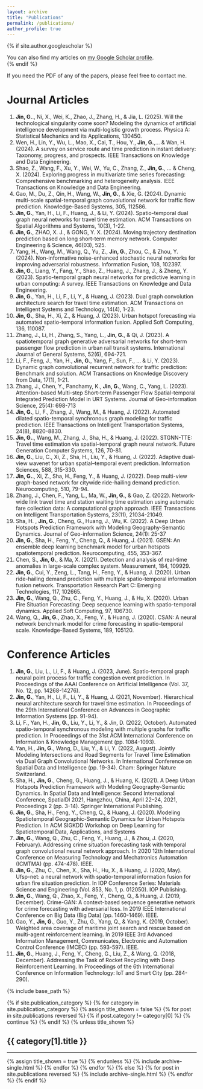 ```yaml
---
layout: archive
title: "Publications"
permalink: /publications/
author_profile: true
---
```


{% if site.author.googlescholar %}
  <div class="wordwrap">You can also find my articles on <a href="{{site.author.googlescholar}}">my Google Scholar profile</a>.</div>
{% endif %}

If you need the PDF of any of the papers, please feel free to contact me.

Journal Articles
======
1. __Jin, G.__., Ni, X., Wei, K., Zhao, J., Zhang, H., & Jia, L. (2025). Will the technological singularity come soon? Modeling the dynamics of artificial intelligence development via multi-logistic growth process. Physica A: Statistical Mechanics and its Applications, 130450.
2. Wen, H., Lin, Y., Wu, L., Mao, X., Cai, T., Hou, Y., __Jin, G.__,... & Wan, H. (2024). A survey on service route and time prediction in instant delivery: Taxonomy, progress, and prospects. IEEE Transactions on Knowledge and Data Engineering.     
3. Shao, Z., Wang, F., Xu, Y., Wei, W., Yu, C., Zhang, Z., __Jin, G.__, ... & Cheng, X. (2024). Exploring progress in multivariate time series forecasting: Comprehensive benchmarking and heterogeneity analysis. IEEE Transactions on Knowledge and Data Engineering.     
4. Gao, M., Du, Z., Qin, H., Wang, W., __Jin, G.__, & Xie, G. (2024). Dynamic multi-scale spatial-temporal graph convolutional network for traffic flow prediction. Knowledge-Based Systems, 305, 112586.    
5. __Jin, G.__, Yan, H., Li, F., Huang, J., & Li, Y. (2024). Spatio-temporal dual graph neural networks for travel time estimation. ACM Transactions on Spatial Algorithms and Systems, 10(3), 1-22.
6. __Jin, G.__, ZHAO, X. J., & GONG, Y. X. (2024). Moving trajectory destination prediction based on long short-term memory network. Computer Engineering & Science, 46(03), 525.     
7. Yang, H., Wang, M., Wang, Q., Yu, Z., __Jin, G.__, Zhou, C., & Zhou, Y. (2024). Non-informative noise-enhanced stochastic neural networks for improving adversarial robustness. Information Fusion, 108, 102397.    
8. __Jin, G.__, Liang, Y., Fang, Y., Shao, Z., Huang, J., Zhang, J., & Zheng, Y. (2023). Spatio-temporal graph neural networks for predictive learning in urban computing: A survey. IEEE Transactions on Knowledge and Data Engineering.     
9. __Jin, G.__, Yan, H., Li, F., Li, Y., & Huang, J. (2023). Dual graph convolution architecture search for travel time estimation. ACM Transactions on Intelligent Systems and Technology, 14(4), 1-23.    
10. __Jin, G.__, Sha, H., Xi, Z., & Huang, J. (2023). Urban hotspot forecasting via automated spatio-temporal information fusion. Applied Soft Computing, 136, 110087.     
11. Zhang, J., Li, H., Zhang, S., Yang, L., __Jin, G.__, & Qi, J. (2023). A spatiotemporal graph generative adversarial networks for short-term passenger flow prediction in urban rail transit systems. International Journal of General Systems, 52(6), 694-721.
12. Li, F., Feng, J., Yan, H., __Jin, G.__, Yang, F., Sun, F., ... & Li, Y. (2023). Dynamic graph convolutional recurrent network for traffic prediction: Benchmark and solution. ACM Transactions on Knowledge Discovery from Data, 17(1), 1-21.
13. Zhang, J., Chen, Y., Panchamy, K., __Jin, G.__, Wang, C., Yang, L. (2023). Attention-based Multi-step Short-term Passenger Flow Spatial-temporal Integrated Prediction Model in URT Systems. Journal of Geo-information Science, 25(4): 698-713
14. __Jin, G.__, Li, F., Zhang, J., Wang, M., & Huang, J. (2022). Automated dilated spatio-temporal synchronous graph modeling for traffic prediction. IEEE Transactions on Intelligent Transportation Systems, 24(8), 8820-8830.    
15. __Jin, G.__., Wang, M., Zhang, J., Sha, H., & Huang, J. (2022). STGNN-TTE: Travel time estimation via spatial–temporal graph neural network. Future Generation Computer Systems, 126, 70-81.     
16. __Jin, G.__, Liu, C., Xi, Z., Sha, H., Liu, Y., & Huang, J. (2022). Adaptive dual-view wavenet for urban spatial–temporal event prediction. Information Sciences, 588, 315-330.     
17. __Jin, G.__., Xi, Z., Sha, H., Feng, Y., & Huang, J. (2022). Deep multi-view graph-based network for citywide ride-hailing demand prediction. Neurocomputing, 510, 79-94.
18. Zhang, J., Chen, F., Yang, L., Ma, W., __Jin, G.__, & Gao, Z. (2022). Network-wide link travel time and station waiting time estimation using automatic fare collection data: A computational graph approach. IEEE Transactions on Intelligent Transportation Systems, 23(11), 21034-21049.
19.  Sha, H. , __Jin, G.__, Cheng, G., Huang, J., Wu, K. (2022). A Deep Urban Hotspots Prediction Framework with Modeling Geography-Semantic Dynamics. Journal of Geo-information Science, 24(1): 25-37  
20. __Jin, G.__, Sha, H., Feng, Y., Cheng, Q., & Huang, J. (2021). GSEN: An ensemble deep learning benchmark model for urban hotspots spatiotemporal prediction. Neurocomputing, 455, 353-367.
21. Chen, S., __Jin, G.__, & Ma, X. (2021). Detection and analysis of real-time anomalies in large-scale complex system. Measurement, 184, 109929.
22. __Jin, G.__, Cui, Y., Zeng, L., Tang, H., Feng, Y., & Huang, J. (2020). Urban ride-hailing demand prediction with multiple spatio-temporal information fusion network. Transportation Research Part C: Emerging Technologies, 117, 102665.    
23. __Jin, G.__, Wang, Q., Zhu, C., Feng, Y., Huang, J., & Hu, X. (2020). Urban Fire Situation Forecasting: Deep sequence learning with spatio-temporal dynamics. Applied Soft Computing, 97, 106730.
24. Wang, Q., __Jin, G.__, Zhao, X., Feng, Y., & Huang, J. (2020). CSAN: A neural network benchmark model for crime forecasting in spatio-temporal scale. Knowledge-Based Systems, 189, 105120.     

Conference Articles
======
1. __Jin, G.__, Liu, L., Li, F., & Huang, J. (2023, June). Spatio-temporal graph neural point process for traffic congestion event prediction. In Proceedings of the AAAI Conference on Artificial Intelligence (Vol. 37, No. 12, pp. 14268-14276).
2. __Jin, G.__, Yan, H., Li, F., Li, Y., & Huang, J. (2021, November). Hierarchical neural architecture search for travel time estimation. In Proceedings of the 29th International Conference on Advances in Geographic Information Systems (pp. 91-94).    
3. Li, F., Yan, H., __Jin, G.__, Liu, Y., Li, Y., & Jin, D. (2022, October). Automated spatio-temporal synchronous modeling with multiple graphs for traffic prediction. In Proceedings of the 31st ACM International Conference on Information & Knowledge Management (pp. 1084-1093).
4. Yan, H., __Jin, G.__, Wang, D., Liu, Y., & Li, Y. (2022, August). Jointly Modeling Intersections and Road Segments for Travel Time Estimation via Dual Graph Convolutional Networks. In International Conference on Spatial Data and Intelligence (pp. 19-34). Cham: Springer Nature Switzerland.
5. Sha, H., __Jin, G.__, Cheng, G., Huang, J., & Huang, K. (2021). A Deep Urban Hotspots Prediction Framework with Modeling Geography-Semantic Dynamics. In Spatial Data and Intelligence: Second International Conference, SpatialDI 2021, Hangzhou, China, April 22–24, 2021, Proceedings 2 (pp. 3-14). Springer International Publishing.
6. __Jin, G.__, Sha, H., Feng, Y., Cheng, Q., & Huang, J. (2020). Modeling Spatiotemporal Geographic-Semantic Dynamics for Urban Hotspots Prediction. In ACM SIGKDD Workshop on Deep Learning for Spatiotemporal Data, Applications, and Systems 
7. __Jin, G.__, Wang, Q., Zhu, C., Feng, Y., Huang, J., & Zhou, J. (2020, February). Addressing crime situation forecasting task with temporal graph convolutional neural network approach. In 2020 12th International Conference on Measuring Technology and Mechatronics Automation (ICMTMA) (pp. 474-478). IEEE.    
8. __Jin, G.__, Zhu, C., Chen, X., Sha, H., Hu, X., & Huang, J. (2020, May). Ufsp-net: a neural network with spatio-temporal information fusion for urban fire situation prediction. In IOP Conference Series: Materials Science and Engineering (Vol. 853, No. 1, p. 012050). IOP Publishing.
9. __Jin, G.__, Wang, Q., Zhao, X., Feng, Y., Cheng, Q., & Huang, J. (2019, December). Crime-GAN: A context-based sequence generative network for crime forecasting with adversarial loss. In 2019 IEEE International Conference on Big Data (Big Data) (pp. 1460-1469). IEEE.
10. Gao, Y., __Jin, G.__, Guo, Y., Zhu, G., Yang, Q., & Yang, K. (2019, October). Weighted area coverage of maritime joint search and rescue based on multi-agent reinforcement learning. In 2019 IEEE 3rd Advanced Information Management, Communicates, Electronic and Automation Control Conference (IMCEC) (pp. 593-597). IEEE.    
11. __Jin, G.__, Huang, J., Feng, Y., Cheng, G., Liu, Z., & Wang, Q. (2018, December). Addressing the Task of Rocket Recycling with Deep Reinforcement Learning. In Proceedings of the 6th International Conference on Information Technology: IoT and Smart City (pp. 284-290).


{% include base_path %}

<!-- New style rendering if publication categories are defined -->
{% if site.publication_category %}
  {% for category in site.publication_category  %}
    {% assign title_shown = false %}
    {% for post in site.publications reversed %}
      {% if post.category != category[0] %}
        {% continue %}
      {% endif %}
      {% unless title_shown %}
        <h2>{{ category[1].title }}</h2><hr />
        {% assign title_shown = true %}
      {% endunless %}
      {% include archive-single.html %}
    {% endfor %}
  {% endfor %}
{% else %}
  {% for post in site.publications reversed %}
    {% include archive-single.html %}
  {% endfor %}
{% endif %}



